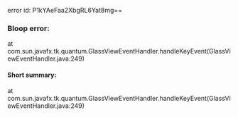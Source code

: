 error id: P1kYAeFaa2XbgRL6Yat8mg==
### Bloop error:

at com.sun.javafx.tk.quantum.GlassViewEventHandler.handleKeyEvent(GlassViewEventHandler.java:249)
#### Short summary: 

at com.sun.javafx.tk.quantum.GlassViewEventHandler.handleKeyEvent(GlassViewEventHandler.java:249)